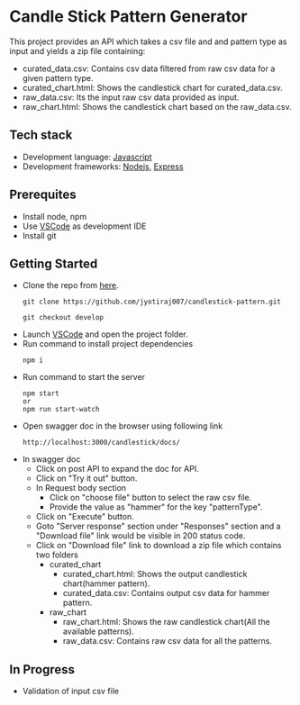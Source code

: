 # Candle Stick Pattern Generator
This project provides an API which takes a csv file and and pattern type as input and yields a zip file containing:
* curated_data.csv: Contains csv data filtered from raw csv data for a given pattern type.
* curated_chart.html: Shows the candlestick chart for curated_data.csv.
* raw_data.csv: Its the input raw csv data provided as input.
* raw_chart.html: Shows the candlestick chart based on the raw_data.csv.

## Tech stack
* Development language: [Javascript][js]
* Development frameworks: [Nodejs][node], [Express][express]

## Prerequites
* Install node, npm
* Use [VSCode][vscode] as development IDE
* Install git

## Getting Started
* Clone the repo from [here](https://github.com/jyotiraj007/candlestick-pattern.git).
    ```
    git clone https://github.com/jyotiraj007/candlestick-pattern.git
    ```
    ```
    git checkout develop
    ```
* Launch [VSCode][vscode] and open the project folder.
* Run command to install project dependencies
    ```
    npm i
    ```
* Run command to start the server
    ```
    npm start 
    or 
    npm run start-watch
    ```
* Open swagger doc in the browser using following link
    ```
    http://localhost:3000/candlestick/docs/
    ```
* In swagger doc 
    - Click on post API to expand the doc for API.
    - Click on "Try it out" button.
    - In Request body section 
        - Click on "choose file" button to select the raw csv file.
        - Provide the value as "hammer" for the key "patternType".
    - Click on "Execute" button.
    - Goto "Server response" section under "Responses" section and a "Download file" link would be visible in 200 status code.
    - Click on "Download file" link to download a zip file which contains two folders
        - curated_chart
            - curated_chart.html: Shows the output candlestick chart(hammer pattern).
            - curated_data.csv: Contains output csv data for hammer pattern.
        - raw_chart
            - raw_chart.html: Shows the raw candlestick chart(All the available patterns).
            - raw_data.csv: Contains raw csv data for all the patterns.

## In Progress
* Validation of input csv file






[node]: https://nodejs.org
[express]: http://expressjs.com/
[js]: https://developer.mozilla.org/en-US/docs/Web/JavaScript
[vscode]: https://code.visualstudio.com/
